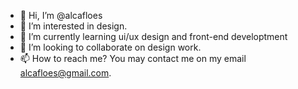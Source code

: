 - 👋 Hi, I’m @alcafloes
- 👀 I’m interested in design.
- 🌱 I’m currently learning ui/ux design and front-end developtment
- 💞️ I’m looking to collaborate on design work.
- 📫 How to reach me? You may contact me on my email alcafloes@gmail.com.

<!---
alcafloes/alcafloes is a ✨ special ✨ repository because its `README.md` (this file) appears on your GitHub profile.
You can click the Preview link to take a look at your changes.
--->
